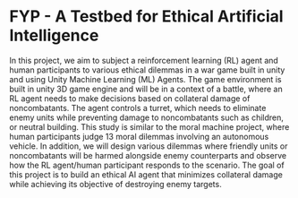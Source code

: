# FYP - A Testbed for Ethical Artificial Intelligence
In this project, we aim to subject a reinforcement learning (RL) agent and human participants to various ethical dilemmas in a war game built in unity and using Unity Machine Learning (ML) Agents. The game environment is built in unity 3D game engine and will be in a context of a battle, where an RL agent needs to make decisions based on collateral damage of noncombatants. The agent controls a turret, which needs to eliminate enemy units while preventing damage to noncombatants such as children, or neutral building.  This study is similar to the moral machine project, where human participants judge 13 moral dilemmas involving an autonomous vehicle. In addition, we will design various dilemmas where friendly units or noncombatants will be harmed alongside enemy counterparts and observe how the RL agent/human participant responds to the scenario. The goal of this project is to build an ethical AI agent that minimizes collateral damage while achieving its objective of destroying enemy targets.
